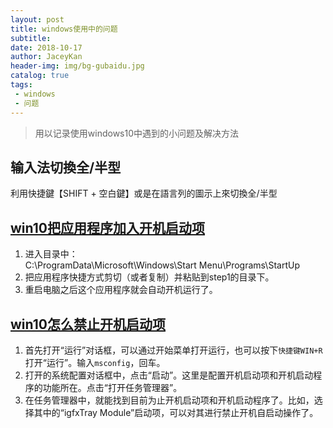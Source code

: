 ```yaml
---
layout: post
title: windows使用中的问题
subtitle: 
date: 2018-10-17
author: JaceyKan
header-img: img/bg-gubaidu.jpg
catalog: true
tags: 
 - windows
 - 问题
---
```


> 用以记录使用windows10中遇到的小问题及解决方法

## 输入法切換全/半型
利用快捷鍵【SHIFT + 空白鍵】或是在語言列的圖示上來切換全/半型

## [win10把应用程序加入开机启动项](https://jingyan.baidu.com/article/90895e0ff3a41f64ec6b0bc3.html)
1. 进入目录中：   
C:\ProgramData\Microsoft\Windows\Start Menu\Programs\StartUp
2. 把应用程序快捷方式剪切（或者复制）并粘贴到step1的目录下。   
3. 重启电脑之后这个应用程序就会自动开机运行了。   

## [win10怎么禁止开机启动项](https://jingyan.baidu.com/article/3c48dd3466706ae10ae3585b.html)
1. 首先打开“运行”对话框，可以通过开始菜单打开运行，也可以按下`快捷键WIN+R`打开“运行”。输入`msconfig`，回车。
2. 打开的系统配置对话框中，点击“启动”。这里是配置开机启动项和开机启动程序的功能所在。点击“打开任务管理器”。
3. 在任务管理器中，就能找到目前为止开机启动项和开机启动程序了。比如，选择其中的“igfxTray Module”启动项，可以对其进行禁止开机自启动操作了。


